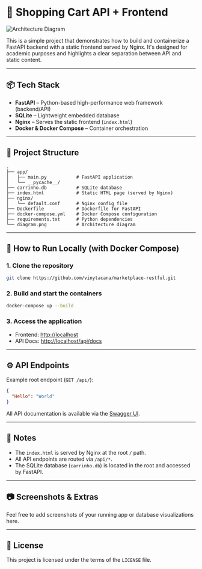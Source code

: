# 🛒 Shopping Cart API + Frontend

![Architecture Diagram](./diagram.png)

This is a simple project that demonstrates how to build and containerize a FastAPI backend with a static frontend served by Nginx. It's designed for academic purposes and highlights a clear separation between API and static content.

---

## 📦 Tech Stack

- **FastAPI** – Python-based high-performance web framework (backend/API)
- **SQLite** – Lightweight embedded database
- **Nginx** – Serves the static frontend (`index.html`)
- **Docker & Docker Compose** – Container orchestration

---

## 📁 Project Structure

```
.
├── app/
│   ├── main.py           # FastAPI application
│   └── __pycache__/
├── carrinho.db           # SQLite database
├── index.html            # Static HTML page (served by Nginx)
├── nginx/
│   └── default.conf      # Nginx config file
├── Dockerfile            # Dockerfile for FastAPI
├── docker-compose.yml    # Docker Compose configuration
├── requirements.txt      # Python dependencies
└── diagram.png           # Architecture diagram
```

---

## 🚀 How to Run Locally (with Docker Compose)

### 1. Clone the repository

```bash
git clone https://github.com/vinytacana/marketplace-restful.git
```

### 2. Build and start the containers

```bash
docker-compose up --build
```

### 3. Access the application

- Frontend: [http://localhost](http://localhost)
- API Docs: [http://localhost/api/docs](http://localhost/api/docs)

---

## ⚙️ API Endpoints

Example root endpoint (`GET /api/`):

```json
{
  "Hello": "World"
}
```

All API documentation is available via the [Swagger UI](http://localhost/api/docs).

---

## 📝 Notes

- The `index.html` is served by Nginx at the root `/` path.
- All API endpoints are routed via `/api/*`.
- The SQLite database (`carrinho.db`) is located in the root and accessed by FastAPI.

---

## 📷 Screenshots & Extras

Feel free to add screenshots of your running app or database visualizations here.

---

## 📄 License

This project is licensed under the terms of the `LICENSE` file.
```

